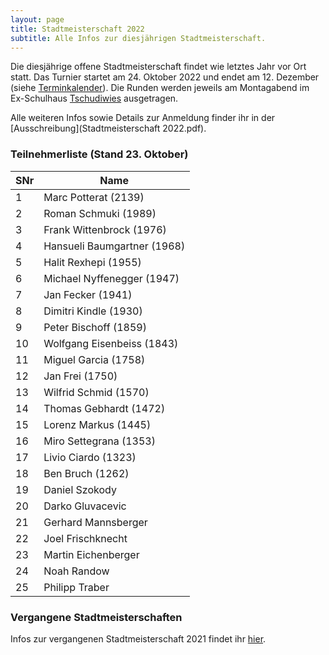 ```yaml
---
layout: page
title: Stadtmeisterschaft 2022
subtitle: Alle Infos zur diesjährigen Stadtmeisterschaft.
---
```


Die diesjährige offene Stadtmeisterschaft findet wie letztes Jahr vor Ort statt. Das Turnier startet am 24. Oktober 2022 und endet am 12. Dezember (siehe [Terminkalender](/terminkalender)). Die Runden werden jeweils am Montagabend im Ex-Schulhaus [Tschudiwies](/aboutme) ausgetragen.

Alle weiteren Infos sowie Details zur Anmeldung finder ihr in der [Ausschreibung](Stadtmeisterschaft 2022.pdf).

### Teilnehmerliste (Stand 23. Oktober)

| SNr | Name                        |
|-----|-----------------------------|
| 1   | Marc Potterat (2139)        |
| 2   | Roman Schmuki (1989)        |
| 3   | Frank Wittenbrock (1976)    |
| 4   | Hansueli Baumgartner (1968) |
| 5   | Halit Rexhepi (1955)        |
| 6   | Michael Nyffenegger (1947)  |
| 7   | Jan Fecker (1941)           |
| 8   | Dimitri Kindle (1930)       |
| 9   | Peter Bischoff (1859)       |
| 10  | Wolfgang Eisenbeiss (1843)  |
| 11  | Miguel Garcia (1758)        |
| 12  | Jan Frei (1750)             |
| 13  | Wilfrid Schmid (1570)       |
| 14  | Thomas Gebhardt (1472)      |
| 15  | Lorenz Markus (1445)        |
| 16  | Miro Settegrana (1353)      |
| 17  | Livio Ciardo (1323)         |
| 18  | Ben Bruch (1262)            |
| 19  | Daniel Szokody              |
| 20  | Darko Gluvacevic            |
| 21  | Gerhard Mannsberger         |
| 22  | Joel Frischknecht           |
| 23  | Martin Eichenberger         |
| 24  | Noah Randow                 |
| 25  | Philipp Traber              |

### Vergangene Stadtmeisterschaften

Infos zur vergangenen Stadtmeisterschaft 2021 findet ihr [hier](http://www.schachklub-sg.ch/turniere/stadtmeisterschaft/2021).
